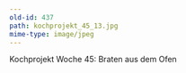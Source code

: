 ```yaml
---
old-id: 437
path: kochprojekt_45_13.jpg
mime-type: image/jpeg
---
```

Kochprojekt Woche 45:
Braten aus dem Ofen
